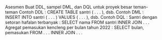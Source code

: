 Asesmen
Buat DDL, sampel DML, dan DQL untuk proyek besar teman-teman
Contoh DDL : CREATE TABLE santri ( . . . ), dsb.
Contoh DML : INSERT INTO santri ( . . . ) VALUES ( . . . ), dsb.
Contoh DQL :
Santri dengan setoran hafalan terbanyak : SELECT nama FROM santri INNER JOIN . . .
Agregat pemasukan kencleng per bulan tahun 2022 : SELECT bulan, pemasukan FROM . . . INNER JOIN . . .
